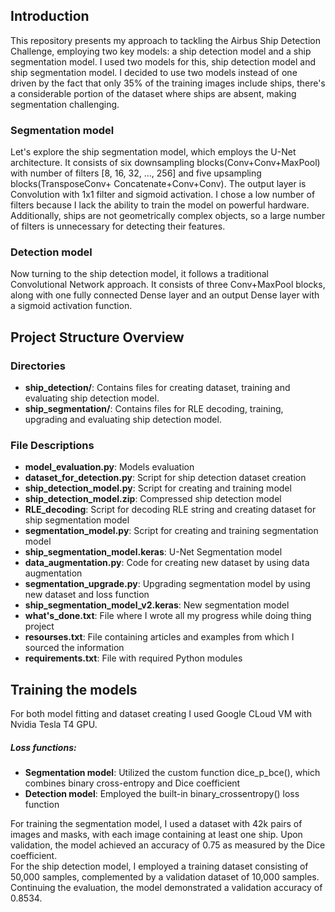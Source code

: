## Introduction  
This repository presents my approach to tackling the Airbus Ship Detection 
Challenge, employing two key models: a ship detection model and a ship 
segmentation model. I used two models for this, ship detection model and 
ship segmentation model. I decided to use two models instead of one driven 
by the fact that only 35% of the training images include ships, there's 
a considerable portion of the dataset where ships are absent, making 
segmentation challenging.  
### Segmentation model  
Let's explore the ship segmentation model, which employs the U-Net architecture. 
It consists of six downsampling blocks(Conv+Conv+MaxPool) with number of 
filters [8, 16, 32, ..., 256] and five upsampling blocks(TransposeConv+
Concatenate+Conv+Conv). The output layer is Convolution with 1x1 filter 
and sigmoid activation. I chose a low number of filters because I lack the 
ability to train the model on powerful hardware. Additionally, ships are not 
geometrically complex objects, so a large number of filters is unnecessary 
for detecting their features.  
### Detection model  
Now turning to the ship detection model, it follows a traditional Convolutional 
Network approach. It consists of three Conv+MaxPool blocks, along with one fully 
connected Dense layer and an output Dense layer with a sigmoid activation function.
## Project Structure Overview
### Directories
- **ship_detection/**: Contains files for creating dataset, training and 
evaluating ship detection model.
- **ship_segmentation/**: Contains files for RLE decoding, training, 
upgrading and evaluating ship detection model.
### File Descriptions
- **model_evaluation.py**: Models evaluation
- **dataset_for_detection.py**: Script for ship detection dataset creation
- **ship_detection_model.py**: Script for creating and training model 
- **ship_detection_model.zip**: Compressed ship detection model
- **RLE_decoding**: Script for decoding RLE string and creating dataset for
ship segmentation model
- **segmentation_model.py**: Script for creating and training segmentation model
- **ship_segmentation_model.keras**: U-Net Segmentation model
- **data_augmentation.py**: Code for creating new dataset by using data augmentation
- **segmentation_upgrade.py**: Upgrading segmentation model by using new dataset
and loss function
- **ship_segmentation_model_v2.keras**: New segmentation model
- **what's_done.txt**: File where I wrote all my progress while doing thing 
project
- **resourses.txt**: File containing articles and examples from which I sourced 
the information
- **requirements.txt**: File with required Python modules
## Training the models
For both model fitting and dataset creating I used Google CLoud VM with Nvidia 
Tesla T4 GPU.  
##### Loss functions:  
- **Segmentation model**:  Utilized the custom function dice_p_bce(), which 
combines binary cross-entropy and Dice coefficient
- **Detection model**: Employed the built-in binary_crossentropy() loss 
function  

For training the segmentation model, I used a dataset with 42k pairs of 
images and masks, with each image containing at least one ship. Upon 
validation, the model achieved an accuracy of 0.75 as measured by the 
Dice coefficient.  
For the ship detection model, I employed a training dataset consisting 
of 50,000 samples, complemented by a validation dataset of 10,000 samples. 
Continuing the evaluation, the model demonstrated a validation accuracy 
of 0.8534.
